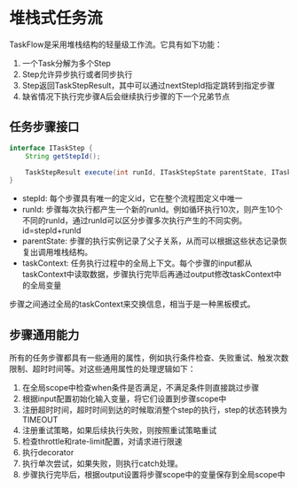 # 堆栈式任务流

TaskFlow是采用堆栈结构的轻量级工作流。它具有如下功能：

1. 一个Task分解为多个Step
2. Step允许异步执行或者同步执行
3. Step返回TaskStepResult，其中可以通过nextStepId指定跳转到指定步骤
4. 缺省情况下执行完步骤A后会继续执行步骤的下一个兄弟节点

## 任务步骤接口

````java 
interface ITaskStep {
    String getStepId();

    TaskStepResult execute(int runId, ITaskStepState parentState, ITaskContext taskContext);
} 
````

* stepId: 每个步骤具有唯一的定义id，它在整个流程图定义中唯一
* runId: 步骤每次执行都产生一个新的runId。例如循环执行10次，则产生10个不同的runId，通过runId可以区分步骤多次执行产生的不同实例。id=stepId+runId
* parentState: 步骤的执行实例记录了父子关系，从而可以根据这些状态记录恢复出调用堆栈结构。
* taskContext: 任务执行过程中的全局上下文。每个步骤的input都从taskContext中读取数据，步骤执行完毕后再通过output修改taskContext中的全局变量

步骤之间通过全局的taskContext来交换信息，相当于是一种黑板模式。

## 步骤通用能力

所有的任务步骤都具有一些通用的属性，例如执行条件检查、失败重试、触发次数限制、超时时间等。对这些通用属性的处理逻辑如下：

1. 在全局scope中检查when条件是否满足，不满足条件则直接跳过步骤
2. 根据input配置初始化输入变量，将它们设置到步骤scope中
3. 注册超时时间，超时时间到达的时候取消整个step的执行，step的状态转换为TIMEOUT
4. 注册重试策略，如果后续执行失败，则按照重试策略重试
5. 检查throttle和rate-limit配置，对请求进行限速
6. 执行decorator
7. 执行单次尝试，如果失败，则执行catch处理。
8. 步骤执行完毕后，根据output设置将步骤scope中的变量保存到全局scope中